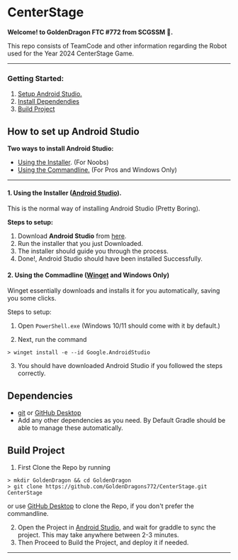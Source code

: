 # CenterStage
**Welcome! to GoldenDragon FTC #772 from SCGSSM 🐉.**
<p>This repo consists of TeamCode and other information regarding the Robot used for the Year 2024 CenterStage Game.</p>

---
### Getting Started:
1. [Setup Android Studio.](#how-to-set-up-android-studio)
2. [Install Dependendies](#dependencies)
3. [Build Project](#build-project)

## How to set up Android Studio
**Two ways to install Android Studio:**
- [Using the Installer](#1-using-the-installer-android-studio). (For Noobs)
- [Using the Commandline.](#2-using-the-commadline-winget-and-windows-only) (For Pros and Windows Only)

---

#### 1. Using the Installer ([Android Studio](https://developer.android.com/studio)).
This is the normal way of installing Android Studio (Pretty Boring).

**Steps to setup:**
1. Download **Android Studio** from [here](https://developer.android.com/studio).
2. Run the installer that you just Downloaded.
3. The installer should guide you through the process.
4. Done!, Android Studio should have been installed Successfully.

#### 2. Using the Commadline ([Winget](https://winget.run) and Windows Only) 
Winget essentially downloads and installs it for you automatically, saving you some clicks.

Steps to setup:
1. Open `PowerShell.exe` (Windows 10/11 should come with it by default.)

2. Next, run the command 
```pwsh
> winget install -e --id Google.AndroidStudio
```
3. You should have downloaded Android Studio if you followed the steps correctly.

## Dependencies

- [git](https://git-scm.com/downloads) or [GitHub Desktop](https://desktop.github.com/)
- Add any other dependencies as you need. By Default Gradle should be able to manage these automatically.
## Build Project

1. First Clone the Repo by running
```
> mkdir GoldenDragon && cd GoldenDragon
> git clone https://github.com/GoldenDragons772/CenterStage.git CenterStage
```
or use [GitHub Desktop](https://desktop.github.com/) to clone the Repo, if you don't prefer the commandline.

2. Open the Project in [Android Studio](#how-to-set-up-android-studio), and wait for graddle to sync the project. This may take anywhere between 2-3 minutes.
3. Then Proceed to Build the Project, and deploy it if needed.

---